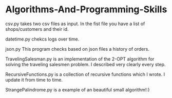 # Algorithms-And-Programming-Skills

csv.py takes two csv files as input. In the fist file you have a list of shops/customers and their id.

datetime.py chekcs logs over time.

json.py This program checks based on json files a history of orders.

TravelingSalesman.py is an implementation of the 2-OPT algorithm for solving the traveling salesmen problem. I described very clearly every step. 

RecursiveFunctions.py is a collection of recursive functions which I wrote. I update it from time to time.

StrangePalindrome.py is a example of an beautiful small algorithm!:)